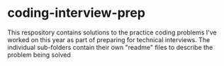 # coding-interview-prep

This respository contains solutions to the practice coding problems I've worked on this year as part of preparing for technical interviews.  The individual sub-folders contain their own "readme" files to describe the problem being solved